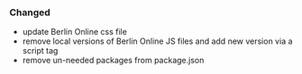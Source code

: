 ### Changed

- update Berlin Online css file
- remove local versions of Berlin Online JS files and add new version via a script tag
- remove un-needed packages from package.json
